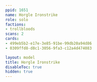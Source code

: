 ```yaml
---
ppid: 1651
name: Horgle Ironstrike
role: solo
factions:
- trollbloods
scans: 2
cards:
- 499eb5b2-e17e-3e85-91be-99db20a94d86
- 0309ffd8-d8c1-3056-9fa3-c12a4d474083

layout: model
title: Horgle Ironstrike
disableToc: true
hidden: true
---
```

